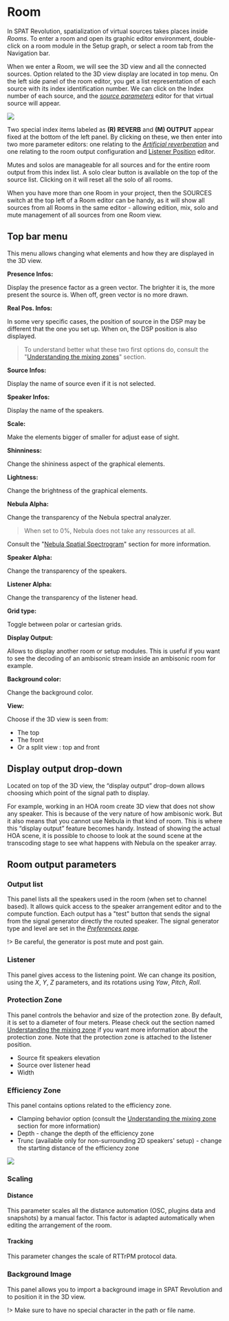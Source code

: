 <!--MANY BS HERE, TO BE CLEANED UP!!!-->

# Room

In SPAT Revolution, spatialization of virtual sources takes places inside _Rooms_. To enter a room and open its graphic editor environment, double-click on a room module in the Setup graph, or select a room tab from the Navigation bar.

When we enter a Room, we will see the 3D view and all the connected sources. Option related to the 3D view display are located in top menu. On the left side panel of the room editor, you get a list representation of each source with its index identification number. We can click on the Index number of each source, and the _[source parameters](Spat_Environment_Source?id=source-parameters.md)_ editor for that virtual source will appear.

![](https://media.githubusercontent.com/media/FLUX-SE/doc_images/main/SpatR/Room/3DView.png)

Two special index items labeled as **(R) REVERB** and **(M) OUTPUT** appear fixed at the bottom of the left panel. By clicking on these, we then enter into two more parameter editors: one relating to the _[Artificial reverberation](Spat_Environment_Artificial_Reverberation.md)_ and one relating to the room output configuration and [Listener Position](Spatialisation_Technology_Listener_Position.md) editor.

Mutes and solos are manageable for all sources and for the entire room output from this index list. A solo clear button is  available on the top of the source list. Clicking on it will reset all the solo of all rooms.

When you have more than one Room in your project, then the SOURCES switch at the top left of a Room editor can be handy, as it will show all sources from all Rooms in the same editor - allowing edition, mix, solo and mute management of all sources from one Room view.

<!--## Room Graphic Engine

Along with the audio modeling engine, one of SPAT's key features is its ability to model a high definition graphical representation of the virtual space inside each room. We can intuitively interact and move sources and 'camera view' directly with our mouse. Move a source by grabbing its 'emitter' object or in the case of a grouped source grab any one of the emitters that belong to the group. Alternatively, sources can be positioned by manipulating their coordinate-related source parameter controls (see [ Radiation section](6_Spat_Environment_6_6_Source_6_6_Source?id=radiation)).-->

## Top bar menu

This menu allows changing what elements and how they are displayed in the 3D view.

**Presence Infos:**

Display the presence factor as a green vector. The brighter it is, the more present the source is. When off, green vector is no more drawn.

**Real Pos. Infos:**

In some very specific cases, the position of source in the DSP may be different that the one you set up. When on, the DSP position is also displayed.

> To understand better what these two first options do, consult the "[Understanding the mixing zones](Spat_Environment_Understanding_the_3D_View.md)" section.

**Source Infos:**

Display the name of source even if it is not selected.

**Speaker Infos:**

Display the name of the speakers.

**Scale:**

Make the elements bigger of smaller for adjust ease of sight.

**Shinniness:**

Change the shininess aspect of the graphical elements.

**Lightness:**

Change the brightness of the graphical elements.

**Nebula Alpha:**

Change the transparency of the Nebula spectral analyzer.

> When set to 0%, Nebula does not take any ressources at all.

Consult the "[Nebula Spatial Spectrogram](Spat_Environment_Nebula.md)" section for more information.

**Speaker Alpha:**

Change the transparency of the speakers.

**Listener Alpha:**

Change the transparency of the listener head.

**Grid type:**

Toggle between polar or cartesian grids.

**Display Output:**

Allows to display another room or setup modules. This is useful if you want to see the decoding of an ambisonic stream inside an ambisonic room for example.

**Background color:**

Change the background color.

**View:**

Choose if the 3D view is seen from:
+ The top
+ The front
+ Or a split view : top and front

## Display output drop-down

Located on top of the 3D view, the “display output” drop-down allows choosing which point of the signal path to display.

For example, working in an HOA room create 3D view that does not show any speaker. This is because of the very nature of how ambisonic work. But it also means that you cannot use Nebula in that kind of room. This is where this “display output” feature becomes handy. Instead of showing the actual HOA scene, it is possible to choose to look at the sound scene at the transcoding stage to see what happens with Nebula on the speaker array.

## Room output parameters

### Output list

<!-- TODO: add the image -->

This panel lists all the speakers used in the room (when set to channel based). It allows quick access to the speaker arrangement editor and to the compute function.
Each output has a "test" button that sends the signal from the signal generator directly the routed speaker. The signal generator type and level are set in the _[Preferences page](Application_Preferences.md)_.

!> Be careful, the generator is post mute and post gain.

### Listener

This panel gives access to the listening point. We can change its position, using the _X_, _Y_, _Z_ parameters, and its rotations using _Yaw_, _Pitch_, _Roll_.

### Protection Zone

<!-- TODO: add the image -->

This panel controls the behavior and size of the protection zone. By default, it is set to a diameter of four meters. Please check out the section named [Understanding the mixing zone](Spat_Environment_Understanding_the_3D_View.md) if you want more information about the protection zone.
Note that the protection zone is attached to the listener position.

+ Source fit speakers elevation
+ Source over listener head
+ Width


### Efficiency Zone

<!-- TODO: add the image -->

This panel contains options related to the efficiency zone.

+ Clamping behavior option (consult the [Understanding the mixing zone](Spat_Environment_Understanding_the_3D_View.md) section for more information)
+ Depth - change the depth of the efficiency zone
+ Trunc (available only for non-surrounding 2D speakers' setup) - change the starting distance of the efficiency zone

![](https://media.githubusercontent.com/media/FLUX-SE/doc_images/main/SpatR/Room/OutputEfficiencyZonePanel.png)

### Scaling

<!-- TODO: add the image -->

#### Distance

This parameter scales all the distance automation (OSC, plugins data and snapshots) by a manual factor. This factor is adapted automatically when editing the arrangement of the room.

#### Tracking

This parameter changes the scale of RTTrPM protocol data.

### Background Image

<!-- TODO: add the image -->

This panel allows you to import a background image in SPAT Revolution and to position it in the 3D view.

!> Make sure to have no special character in the path or file name.